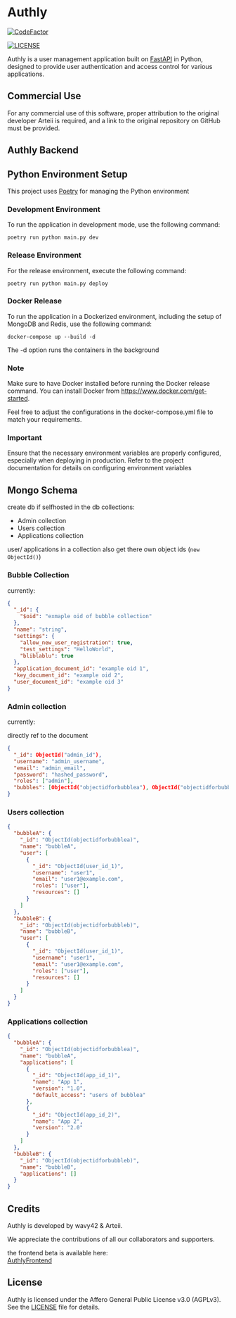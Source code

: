 # Authly

[![CodeFactor](https://www.codefactor.io/repository/github/wavy42/authly/badge)](https://www.codefactor.io/repository/github/wavy42/authly)

[![LICENSE](https://github.com/Arteiii/Authly/blob/main/LICENSE)](https://img.shields.io/github/license/Arteiii/authly.svg)

Authly is a user management application built on [FastAPI](https://fastapi.tiangolo.com/) in Python, designed to provide user authentication and access control for various applications.

## Commercial Use

For any commercial use of this software, proper attribution to the original developer Arteii is required, and a link to the original repository on GitHub must be provided.

<!-- ## Table of Contents

- [Installation](#installation)
- [Usage](#usage)
- [Features](#features)
- [Contributing](#contributing)
- [Testing](#testing)
- [Credits](#credits)
- [License](#license)

## Installation

To set up Authly, please follow the instructions in the [Installation Guide](https://github.com/wavy42/authly/wiki/Installation-Guide) in our GitHub wiki.

For more detailed instructions and options, please refer to the same guide.

## Usage

Get started with Authly by following our setup guide, which can be found in the [Usage section of our GitHub wiki](https://github.com/wavy42/authly/wiki/Usage-Guide).
The wiki provides comprehensive information on all available options and configurations.

## Features

Authly offers a range of features, including but not limited to:

- User authentication and authorization
- Access control for different applications
- User subscription management

We are continuously developing and adding new features to enhance your user management experience. Stay tuned for more updates! -->

<!-- ## Contributing

We welcome contributions from the open-source community to make Authly even better. If you'd like to contribute, please check the [Contribution Guidelines](https://github.com/wavy42/authly/wiki/Contribution-Guidelines) in our GitHub wiki for details on how to get started. -->

<!-- ## Testing

We highly recommend writing tests for your application to ensure its reliability and functionality. You can find examples and instructions on how to run tests in the [Testing section of our GitHub wiki](https://github.com/wavy42/authly/wiki/Testing-Guide). -->

## Authly Backend

## Python Environment Setup

This project uses [Poetry](https://python-poetry.org/) for managing the Python environment

### Development Environment

To run the application in development mode, use the following command:

```shell
poetry run python main.py dev
```

### Release Environment

For the release environment, execute the following command:

```shell
poetry run python main.py deploy
```

### Docker Release

To run the application in a Dockerized environment, including the setup of MongoDB and Redis, use the following command:

```shell
docker-compose up --build -d
```

The -d option runs the containers in the background

### Note

Make sure to have Docker installed before running the Docker release command.
You can install Docker from <https://www.docker.com/get-started>.

Feel free to adjust the configurations in the docker-compose.yml file to match your requirements.

### Important

Ensure that the necessary environment variables are properly configured, especially when deploying in production.
Refer to the project documentation for details on configuring environment variables

## Mongo Schema

create db if selfhosted
in the db collections:

- Admin collection
- Users collection
- Applications collection

user/ applications in a collection also get there own object ids (`new ObjectId()`)

### Bubble Collection

currently:

```json
{
  "_id": {
    "$oid": "exmaple oid of bubble collection"
  },
  "name": "string",
  "settings": {
    "allow_new_user_registration": true,
    "test_settings": "HelloWorld",
    "bliblablu": true
  },
  "application_document_id": "example oid 1",
  "key_document_id": "example oid 2",
  "user_document_id": "example oid 3"
}
```

### Admin collection

currently:

directly ref to the document

```json
{
  "_id": ObjectId("admin_id"),
  "username": "admin_username",
  "email": "admin_email",
  "password": "hashed_password",
  "roles": ["admin"],
  "bubbles": [ObjectId("objectidforbubblea"), ObjectId("objectidforbubbleb")]
}
```

### Users collection

```json
{
  "bubbleA": {
    "_id": "ObjectId(objectidforbubblea)",
    "name": "bubbleA",
    "user": [
      {
        "_id": "ObjectId(user_id_1)",
        "username": "user1",
        "email": "user1@example.com",
        "roles": ["user"],
        "resources": []
      }
    ]
  },
  "bubbleB": {
    "_id": "ObjectId(objectidforbubbleb)",
    "name": "bubbleB",
    "user": [
      {
        "_id": "ObjectId(user_id_1)",
        "username": "user1",
        "email": "user1@example.com",
        "roles": ["user"],
        "resources": []
      }
    ]
  }
}
```

### Applications collection

```json
{
  "bubbleA": {
    "_id": "ObjectId(objectidforbubblea)",
    "name": "bubbleA",
    "applications": [
      {
        "_id": "ObjectId(app_id_1)",
        "name": "App 1",
        "version": "1.0",
        "default_access": "users of bubblea"
      },
      {
        "_id": "ObjectId(app_id_2)",
        "name": "App 2",
        "version": "2.0"
      }
    ]
  },
  "bubbleB": {
    "_id": "ObjectId(objectidforbubbleb)",
    "name": "bubbleB",
    "applications": []
  }
}
```

## Credits

Authly is developed by wavy42 & Arteii.

We appreciate the contributions of all our collaborators and supporters.

the frontend beta is available here:  
[AuthlyFrontend](https://github.com/Arteiii/AuthlyFrontend)

## License

Authly is licensed under the Affero General Public License v3.0 (AGPLv3). See the [LICENSE](LICENSE) file for details.
